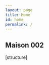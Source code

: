 ```yaml
---
layout: page
title: Home
id: home
permalink: /
---
```


## Maison 002

[structure]



<style>
  .wrapper {
    max-width: 46em;
  }
</style>
